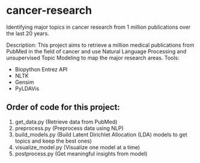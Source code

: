 # cancer-research
Identifying major topics in cancer research from 1 million publications over the last 20 years.

Description: This project aims to retrieve a million medical publications from PubMed in the field of cancer and use Natural Language Processing and unsupervised Topic Modeling to map the major research areas. Tools:
- Biopython Entrez API
- NLTK
- Gensim
- PyLDAVis

## Order of code for this project:
1. get_data.py (Retrieve data from PubMed)
2. preprocess.py (Preprocess data using NLP)
3. build_models.py (Build Latent Dirichlet Allocation (LDA) models to get topics and keep the best ones)
4. visualize_model.py (Visualize one model at a time)
5. postprocess.py (Get meaningful insights from model)